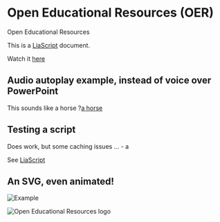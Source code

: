 # Open Educational Resources (OER)
Open Educational Resources

This is a [LiaScript](https://github.com/LiaScript/) document.

Watch it [here](https://liascript.github.io/course/?https://raw.githubusercontent.com/ronaldcornet/openeducationalresources/main/README.md)

## Audio autoplay example, instead of voice over PowerPoint

This sounds like a horse
?[a horse](https://www.w3schools.com/html/horse.mp3 "hear a horse")<!--
autoplay="true"
muted="true"
-->

## Testing a script

Does work, but some caching issues ... - a

See [LiaScript ](https://github.com/LiaScript/docs/blob/master/README.md)

<script run-once>
setTimeout(function(){
  send.lia("I am ready!")
}, 3000)

"waiting for 3 seconds"
</script>

<script run-once>
function counter(i) {
  if (i > 0) {
    send.output("HTML: <h"+i+" style='display: inline-block'>hallo " + i +"</h"+i+">")
    setTimeout(() => counter(i-1), 1000)
  } else {
    send.stop()
  }
}

counter(6)

send.wait() // or "LIA: wait"
</script>

## An SVG, even animated!
![Example](https://dev.w3.org/SVG/tools/svgweb/samples/svg-files/anim3.svg)

![Open Educational Resources logo](https://upload.wikimedia.org/wikipedia/commons/2/20/Global_Open_Educational_Resources_Logo.svg)

